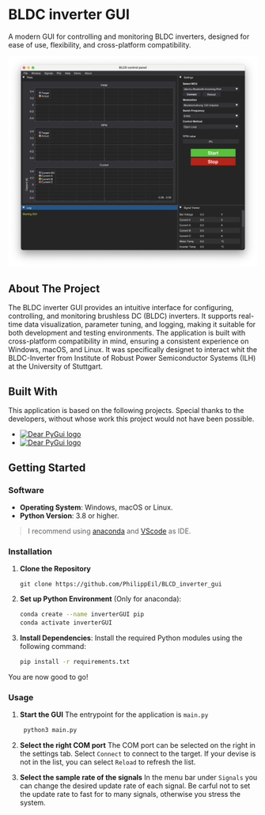# BLDC inverter GUI

A modern GUI for controlling and monitoring BLDC inverters, designed for ease of use, flexibility, and cross-platform compatibility.

<p align="center">
    <img src="doc/Screenshot.png" alt="screenshot"/>
</p>

<!-- ABOUT THE PROJECT -->
## About The Project

The BLDC inverter GUI provides an intuitive interface for configuring, controlling, and monitoring brushless DC (BLDC) inverters. It supports real-time data visualization, parameter tuning, and logging, making it suitable for both development and testing environments. The application is built with cross-platform compatibility in mind, ensuring a consistent experience on Windows, macOS, and Linux. 
It was specifically designet to interact whit the BLDC-Inverter from Institute of Robust Power Semiconductor Systems (ILH) at the University of Stuttgart.

## Built With 

This application is based on the following projects. Special thanks to the developers, without whose work this project would not have been possible.  

-  <a href="https://github.com/hoffstadt/DearPyGui"><img src="https://raw.githubusercontent.com/hoffstadt/DearPyGui/assets/readme/dpg_logo_button.png" alt="Dear PyGui logo" height="50"></a>
-  <a href="https://github.com/pyserial/pyserial"><img src="https://github.com/pyserial/pyserial/blob/master/documentation/pyserial.png?raw=true" alt="Dear PyGui logo" height="50"></a>

<!-- GETTING STARTED -->
## Getting Started

### Software
- **Operating System**: Windows, macOS or Linux.
- **Python Version**: 3.8 or higher.

> I recommend using [anaconda](https://www.anaconda.com/download/success) and [VScode](https://code.visualstudio.com) as IDE.

### Installation
1. **Clone the Repository**
   ```bach
   git clone https://github.com/PhilippEil/BLCD_inverter_gui
   ```

2. **Set up Python Environment** (Only for anaconda):
   ```bash
   conda create --name inverterGUI pip
   conda activate inverterGUI
   ```
3. **Install Dependencies**:
   Install the required Python modules using the following command:
   ```bash
   pip install -r requirements.txt
   ```
You are now good to go!

### Usage

1. **Start the GUI**
   The entrypoint for the application is `main.py`
   ```bash
    python3 main.py
   ```
2. **Select the right COM port**
    The COM port can be selected on the right in the settings tab.
    Select `Connect` to connect to the target. If your devise is not in the list, you can select `Reload` to refresh the list.

3. **Select the sample rate of the signals**
   In the menu bar under `Signals` you can change the desired update rate of each signal.
   Be carful not to set the update rate to fast for to many signals, otherwise you stress the system.  
